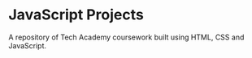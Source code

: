 # JavaScript Projects
A repository of Tech Academy coursework built using HTML, CSS and JavaScript.
